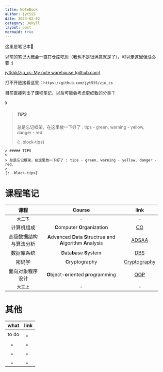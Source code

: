 ```yaml
---
title: NoteBook
author: jyt555
date: 2024-02-02
category: Jekyll
layout: post
mermaid: true
---
```


这里是笔记本:book:

以前的笔记大概会一直在仓库吃灰（我也不是很满意就是了），可以走这里但没必要 :) 

[jyt555/zju_cs: My note warehouse (github.com)](https://github.com/jyt555/zju_cs)

打不开链接看这里：`https://github.com/jyt555/zju_cs`

目前直接列出了课程笔记，以后可能会考虑更细致的分类？

》

> ##### TIPS
>
> 总是忘记框架，在这里放一下好了 : tips - green, warning - yellow, danger - red.
>
> {: .block-tips}

```
> ##### TIPS
> 
> 总是忘记框架，在这里放一下好了 : tips - green, warning - yellow, danger - red.
> 
{: .block-tips}
```



# 课程笔记

|          课程          |                            Course                            |                             link                             |
| :--------------------: | :----------------------------------------------------------: | :----------------------------------------------------------: |
|        `大二下`        |                              -                               |                              -                               |
|       计算机组成       |                **C**omputer **O**rganization                 | [CO](https://jyt555.github.io/pages/notebook/2024-02-04-co.html) |
| 高级数据结构与算法分析 | **A**dvanced **D**ata **S**tructrue and **A**lgorithm **A**nalysis | [ADSAA](https://jyt555.github.io/pages/notebook/2024-02-04-adsaa.html) |
|       数据库系统       |                 **D**ata**b**ase **S**ystem                  | [DBS](https://jyt555.github.io/pages/notebook/2024-02-04-dbs.html) |
|         密码学         |                       **C**ryptography                       | [Cryptography](https://jyt555.github.io/pages/notebook/2024-02-04-cryptography.html) |
|    面向对象程序设计    |           **O**bject-**o**riented **p**rogramming            | [OOP](https://jyt555.github.io/pages/notebook/2024-02-04-oop.html) |
|        `大三上`        |                              -                               |                              -                               |



# 其他

| what  | link |
| :---: | :--: |
| to do |  。  |
|  。   |  。  |
|  。   |  。  |
|  。   |  。  |